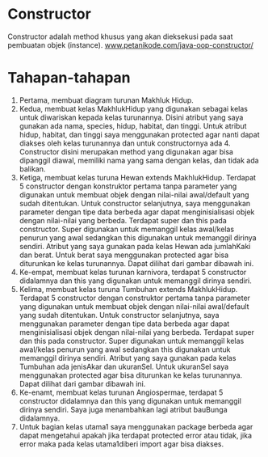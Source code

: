 # Constructor
Constructor adalah method khusus yang akan dieksekusi pada saat pembuatan objek (instance). www.petanikode.com/java-oop-constructor/

# Tahapan-tahapan
1.  Pertama, membuat diagram turunan Makhluk Hidup.
2.  Kedua, membuat kelas MakhlukHidup yang digunakan sebagai kelas untuk diwariskan kepada 
    kelas turunannya. Disini atribut yang saya gunakan ada nama, species, hidup, habitat, dan 
    tinggi. Untuk atribut hidup, habitat, dan tinggi saya menggunakan protected agar nanti dapat 
    diakses oleh kelas turunannya dan untuk constructornya ada 4. Constructor disini merupakan 
    method yang digunakan agar bisa dipanggil diawal, memiliki nama yang sama dengan kelas, 
    dan tidak ada balikan.
3.  Ketiga, membuat kelas turuna Hewan extends MakhlukHidup. Terdapat 5 constructor dengan 
    konstruktor pertama tanpa parameter yang digunakan untuk membuat objek dengan nilai-nilai 
    awal/default yang sudah ditentukan. Untuk constructor selanjutnya, saya menggunakan 
    parameter dengan tipe data berbeda agar dapat menginisialisasi objek dengan nilai-nilai yang 
    berbeda. Terdapat super dan this pada constructor. Super digunakan untuk memanggil kelas 
    awal/kelas penurun yang awal sedangkan this digunakan untuk memanggil dirinya sendiri.
    Atribut yang saya gunakan pada kelas Hewan ada jumlahKaki dan berat. Untuk berat saya 
    menggunakan protected agar bisa diturunkan ke kelas turunannya. Dapat dilihat dari gambar 
    dibawah ini.
4.  Ke-empat, membuat kelas turunan karnivora, terdapat 5 constructor didalamnya dan this yang 
    digunakan untuk memanggil dirinya sendiri.
5.  Kelima, membuat kelas turuna Tumbuhan extends MakhlukHidup. Terdapat 5 constructor 
    dengan construktor pertama tanpa parameter yang digunakan untuk membuat objek dengan 
    nilai-nilai awal/default yang sudah ditentukan. Untuk constructor selanjutnya, saya 
    menggunakan parameter dengan tipe data berbeda agar dapat menginisialisasi objek dengan 
    nilai-nilai yang berbeda. Terdapat super dan this pada constructor. Super digunakan untuk 
    memanggil kelas awal/kelas penurun yang awal sedangkan this digunakan untuk memanggil 
    dirinya sendiri. Atribut yang saya gunakan pada kelas Tumbuhan ada jenisAkar dan ukuranSel. 
    Untuk ukuranSel saya menggunakan protected agar bisa diturunkan ke kelas turunannya. Dapat 
    dilihat dari gambar dibawah ini.
6.  Ke-enamt, membuat kelas turunan Angiospermae, terdapat 5 constructor didalamnya dan this
    yang digunakan untuk memanggil dirinya sendiri. Saya juga menambahkan lagi atribut 
    bauBunga didalamnya.
7.  Untuk bagian kelas utama1 saya menggunakan package berbeda agar dapat mengetahui apakah 
    jika terdapat protected error atau tidak, jika error maka pada kelas utama1diberi import agar 
    bisa diakses.
